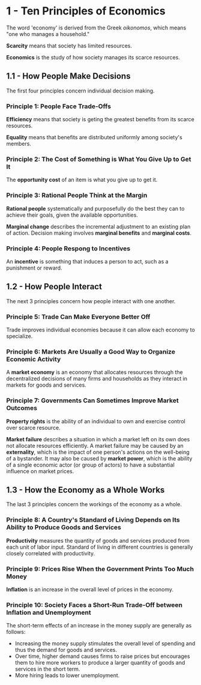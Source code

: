# 1 - Ten Principles of Economics

The word 'economy' is derived from the Greek *oikonomos*, which means "one who manages a household."

**Scarcity** means that society has limited resources.

**Economics** is the study of how society manages its scarce resources.

## 1.1 - How People Make Decisions

The first four principles concern individual decision making.

### Principle 1: People Face Trade-Offs

**Efficiency** means that society is geting the greatest benefits from its scarce resources.

**Equality** means that benefits are distributed uniformly among society's members.

### Principle 2: The Cost of Something is What You Give Up to Get It

The **opportunity cost** of an item is what you give up to get it.

### Principle 3: Rational People Think at the Margin

**Rational people** systematically and purposefully do the best they can to achieve their goals, given the available opportunities.

**Marginal change** describes the incremental adjustment to an existing plan of action. Decision making involves **marginal benefits** and **marginal costs**.

### Principle 4: People Respong to Incentives

An **incentive** is something that induces a person to act, such as a punishment or reward.

## 1.2 - How People Interact

The next 3 principles concern how people interact with one another.

### Principle 5: Trade Can Make Everyone Better Off

Trade improves individual economies because it can allow each economy to specialize.

### Principle 6: Markets Are Usually a Good Way to Organize Economic Activity

A **market economy** is an economy that allocates resources through the decentralized decisions of many firms and households as they interact in markets for goods and services.

### Principle 7: Governments Can Sometimes Improve Market Outcomes

**Property rights** is the ability of an individual to own and exercise control over scarce resource.

**Market failure** describes a situation in which a market left on its own does not allocate resources efficiently. A market failure may be caused by an **externality**, which is the impact of one person's actions on the well-being of a bystander. It may also be caused by **market power**, which is the ability of a single economic actor (or group of actors) to have a substantial influence on market prices.

## 1.3 - How the Economy as a Whole Works

The last 3 principles concern the workings of the economy as a whole.

### Principle 8: A Country's Standard of Living Depends on Its Ability to Produce Goods and Services

**Productivity** measures the quantity of goods and services produced from each unit of labor input. Standard of living in different countries is generally closely correlated with productivity.

### Principle 9: Prices Rise When the Government Prints Too Much Money

**Inflation** is an increase in the overall level of prices in the economy.

### Principle 10: Society Faces a Short-Run Trade-Off between Inflation and Unemployment

The short-term effects of an increase in the money supply are generally as follows:

- Increasing the money supply stimulates the overall level of spending and thus the demand for goods and services.
- Over time, higher demand causes firms to raise prices but encourages them to hire more workers to produce a larger quantity of goods and services in the short term.
- More hiring leads to lower unemployment.
